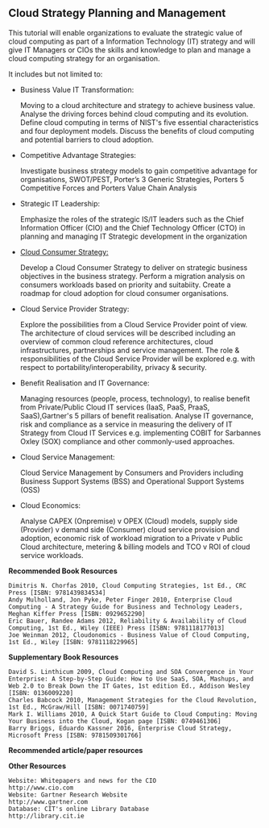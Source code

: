 ## Cloud Strategy Planning and Management

This tutorial will enable organizations to evaluate the strategic value of cloud computing as part of a Information Technology (IT) strategy and will give IT Managers or CIOs the skills and knowledge to plan and manage a cloud computing strategy for an organisation.


It includes but not limited to:

-   Business Value IT Transformation:
    
    Moving to a cloud architecture and strategy to achieve business value. Analyse the driving forces behind cloud computing and its evolution. Define cloud computing in terms of NIST's five essential characteristics and four deployment models. Discuss the benefits of cloud computing and potential barriers to cloud adoption.

-   Competitive Advantage Strategies:
    
    Investigate business strategy models to gain competitive advantage for organisations, SWOT/PEST, Porter’s 3 Generic Strategies, Porters 5 Competitive Forces and Porters Value Chain Analysis

-   Strategic IT Leadership:

    Emphasize the roles of the strategic IS/IT leaders such as the Chief Information Officer (CIO) and the Chief Technology Officer (CTO) in planning and managing IT Strategic development in the organization
    
-   [Cloud Consumer Strategy:](docs/4.cloud_consumer_strategy.md)

    Develop a Cloud Consumer Strategy to deliver on strategic business objectives in the business strategy. Perform a migration analysis on consumers workloads based on priority and suitabiity. Create a roadmap for cloud adoption for cloud consumer organisations.
    
-   Cloud Service Provider Strategy:

    Explore the possibilities from a Cloud Service Provider point of view. The architecture of cloud services will be described including an overview of common cloud reference architectures, cloud infrastructures, partnerships and service management. The role & responsibilities of the Cloud Service Provider will be explored e.g. with respect to portability/interoperability, privacy & security.
    
-   Benefit Realisation and IT Governance:

    Managing resources (people, process, technology), to realise benefit from Private/Public Cloud IT services (IaaS, PaaS, PraaS, SaaS),Gartner's 5 pillars of benefit realisation. Analyse IT governance, risk and compliance as a service in measuring the delivery of IT Strategy from Cloud IT Services e.g. implementing COBIT for Sarbannes Oxley (SOX) compliance and other commonly-used approaches.
    
-   Cloud Service Management:

    Cloud Service Management by Consumers and Providers including Business Support Systems (BSS) and Operational Support Systems (OSS)
    
-   Cloud Economics:

    Analyse CAPEX (Onpremise) v OPEX (Cloud) models, supply side (Provider) v demand side (Consumer) cloud service provision and adoption, economic risk of workload migration to a Private v Public Cloud architecture, metering & billing models and TCO v ROI of cloud service workloads. 



**Recommended Book Resources**

    Dimitris N. Chorfas 2010, Cloud Computing Strategies, 1st Ed., CRC Press [ISBN: 9781439834534]
    Andy Mulholland, Jon Pyke, Peter Finger 2010, Enterprise Cloud Computing - A Strategy Guide for Business and Technology Leaders, Meghan Kiffer Press [ISBN: 0929652290]
    Eric Bauer, Randee Adams 2012, Reliability & Availability of Cloud Computing, 1st Ed., Wiley (IEEE) Press [ISBN: 9781118177013]
    Joe Weinman 2012, Cloudonomics - Business Value of Cloud Computing, 1st Ed., Wiley [ISBN: 9781118229965]
    

**Supplementary Book Resources**

    David S. Linthicum 2009, Cloud Computing and SOA Convergence in Your Enterprise: A Step-by-Step Guide: How to Use SaaS, SOA, Mashups, and Web 2.0 to Break Down the IT Gates, 1st edition Ed., Addison Wesley [ISBN: 0136009220]
    Charles Babcock 2010, Management Strategies for the Cloud Revolution, 1st Ed., McGraw/Hill [ISBN: 0071740759]
    Mark I. Williams 2010, A Quick Start Guide to Cloud Computing: Moving Your Business into the Cloud, Kogan page [ISBN: 0749461306]
    Barry Briggs, Eduardo Kassner 2016, Enterprise Cloud Strategy, Microsoft Press [ISBN: 9781509301766]

**Recommended article/paper resources**

**Other Resources**

    Website: Whitepapers and news for the CIO
    http://www.cio.com
    Website: Gartner Research Website
    http://www.gartner.com
    Database: CIT's online Library Database
    http://library.cit.ie